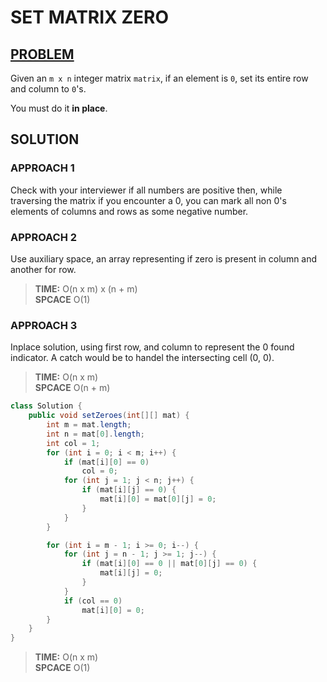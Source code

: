 # SET MATRIX ZERO

## [**PROBLEM**](https://leetcode.com/problems/set-matrix-zeroes/)

Given an `m x n` integer matrix `matrix`, if an element is `0`, set its entire row and column to `0`'s.

You must do it **in place**.

## SOLUTION

### APPROACH 1

Check with your interviewer if all numbers are positive then, while traversing the matrix if you encounter a 0, you can
mark all non 0's elements of columns and rows as some negative number.

### APPROACH 2

Use auxiliary space, an array representing if zero is present in column and another for row.

> **TIME:** O(n x m) x (n + m) <br>
> **SPCACE** O(1)

### APPROACH 3

Inplace solution, using first row, and column to represent the 0 found indicator. A catch would be to handel the
intersecting cell (0, 0).

> **TIME:** O(n x m) <br>
> **SPCACE** O(n + m)

```java
class Solution {
	public void setZeroes(int[][] mat) {
		int m = mat.length;
		int n = mat[0].length;
		int col = 1;
		for (int i = 0; i < m; i++) {
			if (mat[i][0] == 0)
				col = 0;
			for (int j = 1; j < n; j++) {
				if (mat[i][j] == 0) {
					mat[i][0] = mat[0][j] = 0;
				}
			}
		}

		for (int i = m - 1; i >= 0; i--) {
			for (int j = n - 1; j >= 1; j--) {
				if (mat[i][0] == 0 || mat[0][j] == 0) {
					mat[i][j] = 0;
				}
			}
			if (col == 0)
				mat[i][0] = 0;
		}
	}
}
```

> **TIME:** O(n x m) <br>
> **SPCACE** O(1)
